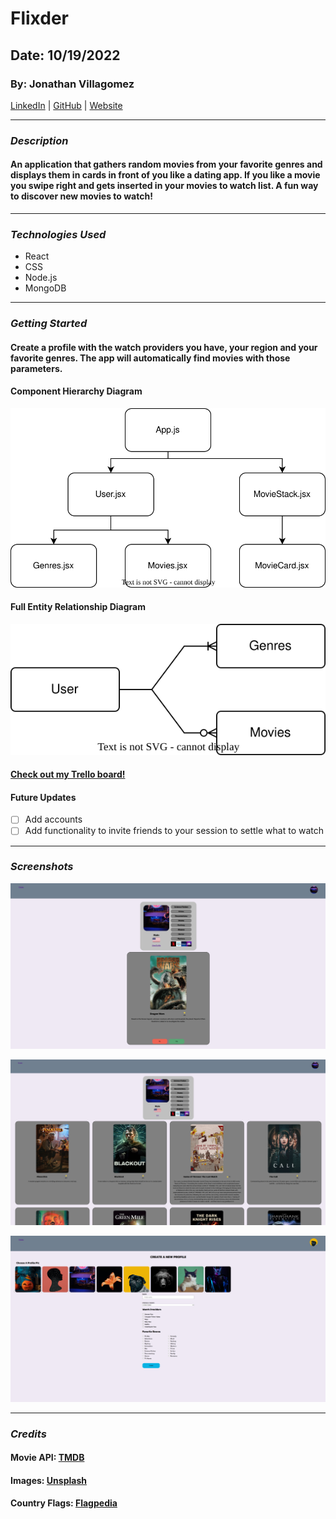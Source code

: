 # Flixder

## Date: 10/19/2022

### By: Jonathan Villagomez

[LinkedIn](https://www.linkedin.com/in/jonathan-hernandez-361565240/) |
[GitHub](https://github.com/VillagomezHJonathan) |
[Website](https://www.jonweb.dev/)

---

### **_Description_**

#### An application that gathers random movies from your favorite genres and displays them in cards in front of you like a dating app. If you like a movie you swipe right and gets inserted in your movies to watch list. A fun way to discover new movies to watch!

---

### **_Technologies Used_**

- React
- CSS
- Node.js
- MongoDB

---

### **_Getting Started_**

#### Create a profile with the watch providers you have, your region and your favorite genres. The app will automatically find movies with those parameters.

#### Component Hierarchy Diagram

![Image](/project-info/ch-diagram.svg)

#### Full Entity Relationship Diagram

![Image](/project-info/erd.svg)

#### [Check out my Trello board!](https://trello.com/b/cdUTXF1p/flixder)

#### Future Updates

- [ ] Add accounts
- [ ] Add functionality to invite friends to your session to settle what to watch

---

### **_Screenshots_**

![Image](/project-info/screenshots/flixder_screenshot01.png)

![Image](/project-info/screenshots/flixder_screenshot02.png)

![Image](/project-info/screenshots/flixder_screenshot03.png)

---

### **_Credits_**

#### Movie API: [TMDB](https://developers.themoviedb.org/3/getting-started/introduction)

#### Images: [Unsplash](https://unsplash.com/)

#### Country Flags: [Flagpedia](https://flagpedia.net/index)
